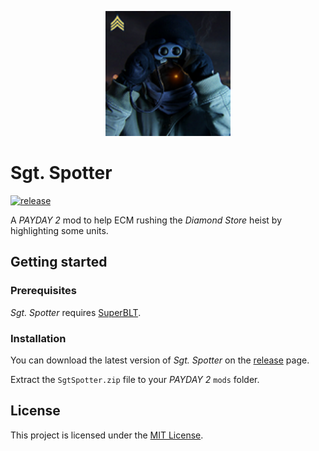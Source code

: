 <p align="center">
	<img src="SgtSpotter/image.png" alt="Logo" width="200"/>
</p>

# Sgt. Spotter
[![release](https://img.shields.io/github/v/release/SgtAlexis/SgtSpotter?display_name=tag)](https://github.com/SgtAlexis/SgtSpotter/releases/latest)

A _PAYDAY 2_ mod to help ECM rushing the _Diamond Store_ heist by highlighting some units.

## Getting started

### Prerequisites
_Sgt. Spotter_ requires [SuperBLT](https://superblt.znix.xyz).

### Installation
You can download the latest version of _Sgt. Spotter_ on the
[release](https://github.com/SgtAlexis/SgtSpotter/releases/latest) page.

Extract the `SgtSpotter.zip` file to your _PAYDAY 2_ `mods` folder.

## License
This project is licensed under the [MIT License](LICENSE.txt).